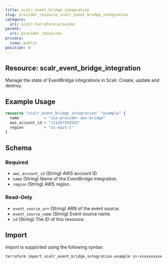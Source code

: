 ```yaml
---
title: scalr_event_bridge_integration
slug: provider_resource_scalr_event_bridge_integration
category:
  uri: scalr-terraform-provider
parent:
  uri: provider_resources
privacy:
  view: public
position: 9
---
```

## Resource: scalr_event_bridge_integration

Manage the state of EventBridge integrations in Scalr. Create, update and destroy.

## Example Usage

```terraform
resource "scalr_event_bridge_integration" "example" {
  name           = "via-provider-aws-bridge"
  aws_account_id = "111267354555"
  region         = "us-east-1"
}
```

<!-- schema generated by tfplugindocs -->
## Schema

### Required

- `aws_account_id` (String) AWS account ID.
- `name` (String) Name of the EventBridge integration.
- `region` (String) AWS region.

### Read-Only

- `event_source_arn` (String) ARN of the event source.
- `event_source_name` (String) Event source name.
- `id` (String) The ID of this resource.

## Import

Import is supported using the following syntax:

```shell
terraform import scalr_event_bridge_integration.example in-xxxxxxxxxx
```
